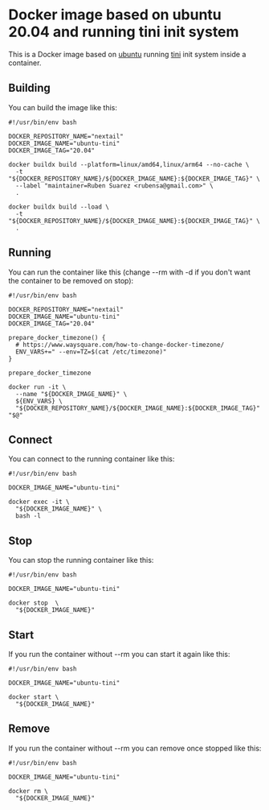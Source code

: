 # Docker image based on ubuntu 20.04 and running tini init system

This is a Docker image based on [ubuntu](https://hub.docker.com/_/ubuntu/) running [tini](https://github.com/krallin/tini) init system inside a container.

## Building

You can build the image like this:

```
#!/usr/bin/env bash

DOCKER_REPOSITORY_NAME="nextail"
DOCKER_IMAGE_NAME="ubuntu-tini"
DOCKER_IMAGE_TAG="20.04"

docker buildx build --platform=linux/amd64,linux/arm64 --no-cache \
  -t "${DOCKER_REPOSITORY_NAME}/${DOCKER_IMAGE_NAME}:${DOCKER_IMAGE_TAG}" \
  --label "maintainer=Ruben Suarez <rubensa@gmail.com>" \
  .

docker buildx build --load \
  -t "${DOCKER_REPOSITORY_NAME}/${DOCKER_IMAGE_NAME}:${DOCKER_IMAGE_TAG}" \
  .
```

## Running

You can run the container like this (change --rm with -d if you don't want the container to be removed on stop):

```
#!/usr/bin/env bash

DOCKER_REPOSITORY_NAME="nextail"
DOCKER_IMAGE_NAME="ubuntu-tini"
DOCKER_IMAGE_TAG="20.04"

prepare_docker_timezone() {
  # https://www.waysquare.com/how-to-change-docker-timezone/
  ENV_VARS+=" --env=TZ=$(cat /etc/timezone)"
}

prepare_docker_timezone

docker run -it \
  --name "${DOCKER_IMAGE_NAME}" \
  ${ENV_VARS} \
  "${DOCKER_REPOSITORY_NAME}/${DOCKER_IMAGE_NAME}:${DOCKER_IMAGE_TAG}" "$@"
```

## Connect

You can connect to the running container like this:

```
#!/usr/bin/env bash

DOCKER_IMAGE_NAME="ubuntu-tini"

docker exec -it \
  "${DOCKER_IMAGE_NAME}" \
  bash -l
```

## Stop

You can stop the running container like this:

```
#!/usr/bin/env bash

DOCKER_IMAGE_NAME="ubuntu-tini"

docker stop  \
  "${DOCKER_IMAGE_NAME}"
```

## Start

If you run the container without --rm you can start it again like this:

```
#!/usr/bin/env bash

DOCKER_IMAGE_NAME="ubuntu-tini"

docker start \
  "${DOCKER_IMAGE_NAME}"
```

## Remove

If you run the container without --rm you can remove once stopped like this:

```
#!/usr/bin/env bash

DOCKER_IMAGE_NAME="ubuntu-tini"

docker rm \
  "${DOCKER_IMAGE_NAME}"
```
